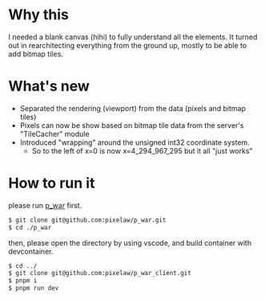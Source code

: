 # Why this
I needed a blank canvas (hihi) to fully understand all the elements.
It turned out in rearchitecting everything from the ground up, mostly to be able to add bitmap tiles.

# What's new
- Separated the rendering (viewport) from the data (pixels and bitmap tiles)
- Pixels can now be show based on bitmap tile data from the server's "TileCacher" module
- Introduced "wrapping" around the unsigned int32 coordinate system. 
  - So to the left of x=0 is now x=4_294_967_295 but it all "just works"

# How to run it
please run [p_war](https://github.com/pixelaw/p_war) first.

```zsh
$ git clone git@github.com:pixelaw/p_war.git
$ cd ./p_war
```

then, please open the directory by using vscode, and build container with devcontainer.

```zsh
$ cd ../
$ git clone git@github.com:pixelaw/p_war_client.git
$ pnpm i
$ pnpm run dev
```
